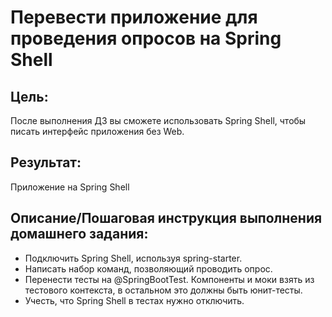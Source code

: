 # Перевести приложение для проведения опросов на Spring Shell
## Цель: 
После выполнения ДЗ вы сможете использовать Spring Shell, чтобы писать интерфейс приложения без Web.
## Результат: 
Приложение на Spring Shell
## Описание/Пошаговая инструкция выполнения домашнего задания:
- Подключить Spring Shell, используя spring-starter.
- Написать набор команд, позволяющий проводить опрос.
- Перенести тесты на @SpringBootTest. Компоненты и моки взять из тестового контекста, в остальном это должны быть юнит-тесты. 
- Учесть, что Spring Shell в тестах нужно отключить.